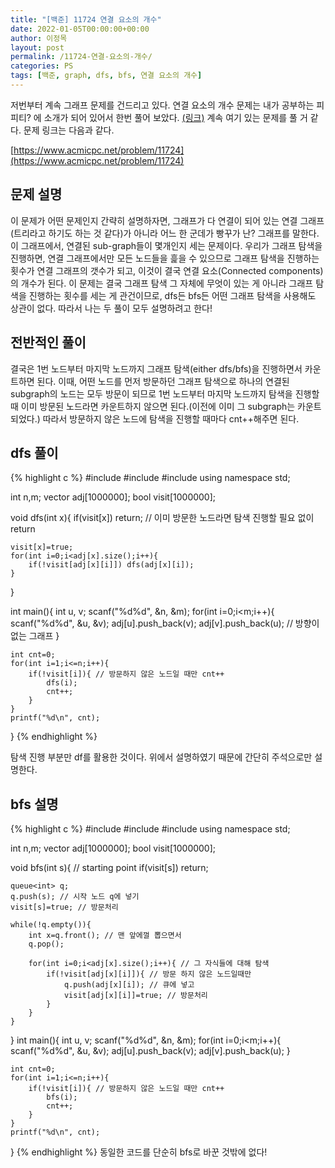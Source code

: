 ```yaml
---
title: "[백준] 11724 연결 요소의 개수"
date: 2022-01-05T00:00:00+00:00
author: 이정목
layout: post
permalink: /11724-연결-요소의-개수/
categories: PS
tags: [백준, graph, dfs, bfs, 연결 요소의 개수]
---
```



저번부터 계속 그래프 문제를 건드리고 있다. 연결 요소의 개수 문제는 내가 공부하는 피피티? 에 소개가 되어 있어서 한번 풀어 보았다. [(링크)](https://driip.me/abdd8ee0-35ae-46c7-a3bf-ac6c5efd8c28) 계속 여기 있는 문제를 풀 거 같다. 문제 링크는 다음과 같다.

[https://www.acmicpc.net/problem/11724](https://www.acmicpc.net/problem/11724)

## 문제 설명 

이 문제가 어떤 문제인지 간략히 설명하자면, 그래프가 다 연결이 되어 있는 연결 그래프(트리라고 하기도 하는 것 같다)가 아니라 어느 한 군데가 빵꾸가 난? 그래프를 말한다. 이 그래프에서, 연결된 sub-graph들이 몇개인지 세는 문제이다. 우리가 그래프 탐색을 진행하면, 연결 그래프에서만 모든 노드들을 흝을 수 있으므로 그래프 탐색을 진행하는 횟수가 연결 그래프의 갯수가 되고, 이것이 결국 연결 요소(Connected components)의 개수가 된다. 이 문제는 결국 그래프 탐색 그 자체에 무엇이 있는 게 아니라 그래프 탐색을 진행하는 횟수를 세는 게 관건이므로, dfs든 bfs든 어떤 그래프 탐색을 사용해도 상관이 없다. 따라서 나는 두 풀이 모두 설명하려고 한다!

## 전반적인 풀이
결국은 1번 노드부터 마지막 노드까지 그래프 탐색(either dfs/bfs)을 진행하면서 카운트하면 된다. 이때, 어떤 노드를 먼저 방문하던 그래프 탐색으로 하나의 연결된 subgraph의 노드는 모두 방문이 되므로 1번 노드부터 마지막 노드까지 탐색을 진행할 때 이미 방문된 노드라면 카운트하지 않으면 된다.(이전에 이미 그 subgraph는 카운트되었다.) 따라서 방문하지 않은 노드에 탐색을 진행할 때마다 cnt++해주면 된다. 

## dfs 풀이
{% highlight c %}
#include <cstdio>
#include <vector>
#include <queue>
using namespace std;

int n,m;
vector<int> adj[1000000];
bool visit[1000000];

void dfs(int x){
    if(visit[x]) return; // 이미 방문한 노드라면 탐색 진행할 필요 없이 return

    visit[x]=true;
    for(int i=0;i<adj[x].size();i++){
        if(!visit[adj[x][i]]) dfs(adj[x][i]);
    }
}


int main(){
    int u, v;
    scanf("%d%d", &n, &m);
    for(int i=0;i<m;i++){
        scanf("%d%d", &u, &v);
        adj[u].push_back(v);
        adj[v].push_back(u); // 방향이 없는 그래프
    }

    int cnt=0;
    for(int i=1;i<=n;i++){
        if(!visit[i]){ // 방문하지 않은 노드일 때만 cnt++
            dfs(i);
            cnt++;
        }
    }
    printf("%d\n", cnt);
}
{% endhighlight %}

탐색 진행 부분만 df를 활용한 것이다. 위에서 설명하였기 때문에 간단히 주석으로만 설명한다.

## bfs 설명
{% highlight c %}
#include <cstdio>
#include <vector>
#include <queue>
using namespace std;

int n,m;
vector<int> adj[1000000];
bool visit[1000000];


void bfs(int s){ // starting point 
    if(visit[s]) return;

    queue<int> q;
    q.push(s); // 시작 노드 q에 넣기
    visit[s]=true; // 방문처리

    while(!q.empty()){
        int x=q.front(); // 맨 앞에껄 뽑으면서 
        q.pop();

        for(int i=0;i<adj[x].size();i++){ // 그 자식들에 대해 탐색
            if(!visit[adj[x][i]]){ // 방문 하지 않은 노드일때만
                q.push(adj[x][i]); // 큐에 넣고
                visit[adj[x][i]]=true; // 방문처리
            }
        }
    }
}
int main(){
    int u, v;
    scanf("%d%d", &n, &m);
    for(int i=0;i<m;i++){
        scanf("%d%d", &u, &v);
        adj[u].push_back(v);
        adj[v].push_back(u);
    }

    int cnt=0;
    for(int i=1;i<=n;i++){
        if(!visit[i]){ // 방문하지 않은 노드일 때만 cnt++
            bfs(i);
            cnt++;
        }
    }
    printf("%d\n", cnt);
}
{% endhighlight %}
동일한 코드를 단순히 bfs로 바꾼 것밖에 없다!
